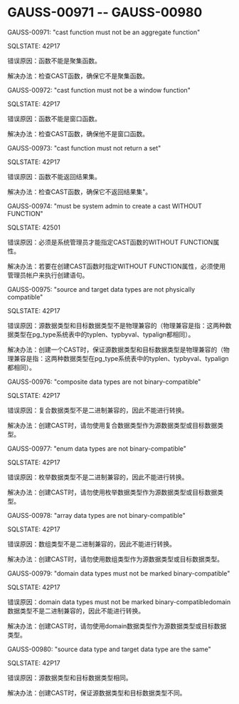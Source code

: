 # GAUSS-00971 -- GAUSS-00980

GAUSS-00971: "cast function must not be an aggregate function"

SQLSTATE: 42P17

错误原因：函数不能是聚集函数。

解决办法：检查CAST函数，确保它不是聚集函数。

GAUSS-00972: "cast function must not be a window function"

SQLSTATE: 42P17

错误原因：函数不能是窗口函数。

解决办法：检查CAST函数，确保他不是窗口函数。

GAUSS-00973: "cast function must not return a set"

SQLSTATE: 42P17

错误原因：函数不能返回结果集。

解决办法：检查CAST函数，确保它不返回结果集"。

GAUSS-00974: "must be system admin to create a cast WITHOUT FUNCTION"

SQLSTATE: 42501

错误原因：必须是系统管理员才能指定CAST函数的WITHOUT FUNCTION属性。

解决办法：若要在创建CAST函数时指定WITHOUT FUNCTION属性，必须使用管理员帐户来执行创建语句。

GAUSS-00975: "source and target data types are not physically compatible"

SQLSTATE: 42P17

错误原因：源数据类型和目标数据类型不是物理兼容的（物理兼容是指：这两种数据类型在pg\_type系统表中的typlen、typbyval、typalign都相同）。

解决办法：创建一个CAST时，保证源数据类型和目标数据类型是物理兼容的（物理兼容是指：这两种数据类型在pg\_type系统表中的typlen、typbyval、typalign都相同）。

GAUSS-00976: "composite data types are not binary-compatible"

SQLSTATE: 42P17

错误原因：复合数据类型不是二进制兼容的，因此不能进行转换。

解决办法：创建CAST时，请勿使用复合数据类型作为源数据类型或目标数据类型。

GAUSS-00977: "enum data types are not binary-compatible"

SQLSTATE: 42P17

错误原因：枚举数据类型不是二进制兼容的，因此不能进行转换。

解决办法：创建CAST时，请勿使用枚举数据类型作为源数据类型或目标数据类型。

GAUSS-00978: "array data types are not binary-compatible"

SQLSTATE: 42P17

错误原因：数组类型不是二进制兼容的，因此不能进行转换。

解决办法：创建CAST时，请勿使用数组类型作为源数据类型或目标数据类型。

GAUSS-00979: "domain data types must not be marked binary-compatible"

SQLSTATE: 42P17

错误原因：domain data types must not be marked binary-compatibledomain数据类型不是二进制兼容的，因此不能进行转换。

解决办法：创建CAST时，请勿使用domain数据类型作为源数据类型或目标数据类型。

GAUSS-00980: "source data type and target data type are the same"

SQLSTATE: 42P17

错误原因：源数据类型和目标数据类型相同。

解决办法：创建CAST时，保证源数据类型和目标数据类型不同。


